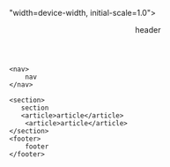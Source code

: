 "width=device-width, initial-scale=1.0">
    <link rel="stylesheet" href="CSS/stylesheet.css">
    <title>Structural HTML tags</title>
</head>
<body>
    <header>
       header
    </header>
    
    <nav>
        nav
    </nav>
    
    <section>
       section
       <article>article</article>
        <article>article</article>
    </section>
    <footer>
        footer
    </footer>
     
</body>
</html>
